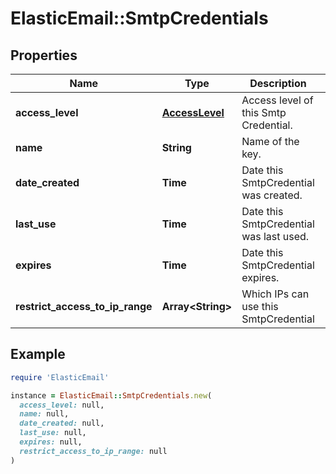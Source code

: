 # ElasticEmail::SmtpCredentials

## Properties

| Name | Type | Description | Notes |
| ---- | ---- | ----------- | ----- |
| **access_level** | [**AccessLevel**](AccessLevel.md) | Access level of this Smtp Credential. | [optional] |
| **name** | **String** | Name of the key. | [optional] |
| **date_created** | **Time** | Date this SmtpCredential was created. | [optional] |
| **last_use** | **Time** | Date this SmtpCredential was last used. | [optional] |
| **expires** | **Time** | Date this SmtpCredential expires. | [optional] |
| **restrict_access_to_ip_range** | **Array&lt;String&gt;** | Which IPs can use this SmtpCredential | [optional] |

## Example

```ruby
require 'ElasticEmail'

instance = ElasticEmail::SmtpCredentials.new(
  access_level: null,
  name: null,
  date_created: null,
  last_use: null,
  expires: null,
  restrict_access_to_ip_range: null
)
```

